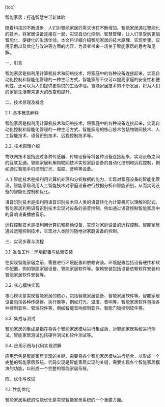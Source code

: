 
[toc]                    
                
                
智能家居：打造智慧生活新体验

随着科技的不断进步，人们对智能家居的需求也在不断增加。智能家居通过智能化的技术，将家居设备连接在一起，实现自动化控制、智慧管理，让人们享受到更加智能化、便捷化的生活体验。本文将详细介绍智能家居的技术原理、实现步骤、应用示例以及优化与改进等方面的内容，为读者带来一场关于智能家居的思考和见解。

一、引言

智能家居是指利用计算机技术和网络技术，将家庭中的各种设备连接起来，实现自动化控制和智能化管理的一种生活方式。智能家居不仅可以提高家庭的安全性和便利性，还可以为人们提供更愉悦的生活体验。智能家居技术的不断发展，将为人们的家庭生活带来更大的改变和提升。

二、技术原理及概念

2.1. 基本概念解释

智能家居是指利用计算机技术和网络技术，将家庭中的各种设备连接起来，实现自动化控制和智能化管理的一种生活方式。智能家居的核心技术包括物联网技术、人工智能技术、语音识别技术、远程控制技术等。

2.2. 技术原理介绍

物联网技术是指通过各种传感器、传输设备等将各种设备连接起来，实现设备之间的互联互通。智能家居利用物联网技术实现家庭设备的自动化控制和远程控制，例如通过智能手机控制灯光、温度、音响等设备。

人工智能技术是指利用计算机处理和分析数据的能力，实现对家庭设备的智能化管理。智能家居利用人工智能技术对家庭设备进行数据分析和智能识别，从而实现设备的智能化控制和优化。

语音识别技术是指利用语音识别技术将人类的语音转化为计算机可以理解的形式。智能家居利用语音识别技术实现对设备的语音控制，例如通过语音控制智能家居中的音响设备播放音乐。

远程控制技术是指利用计算机和移动设备，实现对家庭设备的远程控制。智能家居通过远程控制技术，实现对人类随时随地对家庭设备的控制。

三、实现步骤与流程

3.1. 准备工作：环境配置与依赖安装

在实现智能家居之前，需要进行环境配置和依赖安装。环境配置包括设备硬件和软件配置，例如智能家居设备、智能家居软件等。依赖安装包括设备依赖软件安装和智能家居软件安装等。

3.2. 核心模块实现

核心模块是实现智能家居的核心，包括智能家居设备、智能家居软件等。智能家居设备包括各种传感器、执行器等，例如灯光、温度、音响等。智能家居软件包括各种控制软件、管理软件等，例如智能音响控制软件、智能门锁控制软件等。

3.3. 集成与测试

智能家居的集成是指在将各个智能家居模块进行集成后，对智能家居系统进行测试。智能家居测试包括硬件测试和软件测试等。

3.4. 应用示例与代码实现讲解

应用示例是智能家居实现的关键，需要将各个智能家居模块进行组合，以形成一个完整的智能家居系统。代码实现是智能家居实现的关键，需要实现各个智能家居模块的功能，以形成一个完整的智能家居系统。

四、优化与改进

4.1. 性能优化

智能家居系统的性能优化是实现智能家居系统的一个重要方面。

